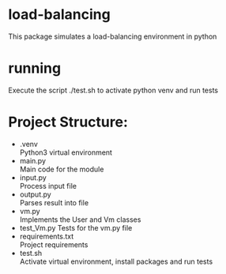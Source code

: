 # load-balancing

This package simulates a load-balancing environment in python

# running

Execute the script ./test.sh to activate python venv and run tests

# Project Structure:

* .venv  
    Python3 virtual environment
* main.py  
    Main code for the module
* input.py  
    Process input file
* output.py  
    Parses result into file
* vm.py  
    Implements the User and Vm classes
* test_Vm.py
    Tests for the vm.py file
* requirements.txt  
    Project requirements
* test.sh  
    Activate virtual environment, install packages and run tests
  
